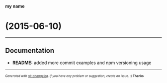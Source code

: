 __my name__

#   (2015-06-10)



---

## Documentation

- **README:** added more commit examples and npm versioning usage



---
<sub><sup>*Generated with [git-changelog](https://github.com/rafinskipg/git-changelog). If you have any problem or suggestion, create an issue.* :) **Thanks** </sub></sup>